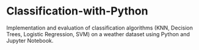 # Classification-with-Python
Implementation and evaluation of classification algorithms (KNN, Decision Trees, Logistic Regression, SVM) on a weather dataset using Python and Jupyter Notebook.
